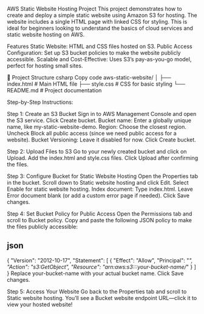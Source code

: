 AWS Static Website Hosting Project
This project demonstrates how to create and deploy a simple static website using Amazon S3 for hosting. The website includes a single HTML page with linked CSS for styling. This is ideal for beginners looking to understand the basics of cloud services and static website hosting on AWS. 

Features
Static Website: HTML and CSS files hosted on S3.
Public Access Configuration: Set up S3 bucket policies to make the website publicly accessible.
Scalable and Cost-Effective: Uses S3’s pay-as-you-go model, perfect for hosting small sites.

📁 Project Structure
csharp
Copy code
aws-static-website/
│
├── index.html           # Main HTML file
├── style.css            # CSS for basic styling
└── README.md            # Project documentation

 Step-by-Step Instructions:

Step 1: Create an S3 Bucket
Sign in to AWS Management Console and open the S3 service.
Click Create bucket.
Bucket name: Enter a globally unique name, like my-static-website-demo.
Region: Choose the closest region.
Uncheck Block all public access (since we need public access for a website).
Bucket Versioning: Leave it disabled for now.
Click Create bucket.

Step 2: Upload Files to S3
Go to your newly created bucket and click on Upload.
Add the index.html and style.css files.
Click Upload after confirming the files.

Step 3: Configure Bucket for Static Website Hosting
Open the Properties tab in the bucket.
Scroll down to Static website hosting and click Edit.
Select Enable for static website hosting.
Index document: Type index.html.
Leave Error document blank (or add a custom error page if needed).
Click Save changes.

Step 4: Set Bucket Policy for Public Access
Open the Permissions tab and scroll to Bucket policy.
Copy and paste the following JSON policy to make the files publicly accessible:

json
-------

{
  "Version": "2012-10-17",
  "Statement": [
    {
      "Effect": "Allow",
      "Principal": "*",
      "Action": "s3:GetObject",
      "Resource": "arn:aws:s3:::your-bucket-name/*"
    }
  ]
}
Replace your-bucket-name with your actual bucket name.
Click Save changes.

Step 5: Access Your Website
Go back to the Properties tab and scroll to Static website hosting.
You’ll see a Bucket website endpoint URL—click it to view your hosted website! 
